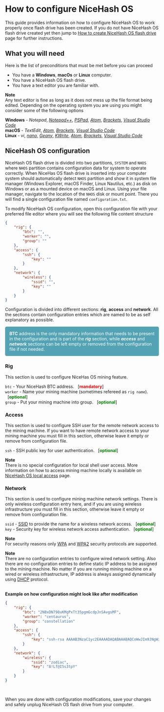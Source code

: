 # How to configure NiceHash OS
This guide provides information on how to configure NiceHash OS to work properly once flash drive has been created. If you do not have NiceHash OS flash drive created yet then jump to [How to create NiceHash OS flash drive](nhos_create_flash_drive.md) page for further instructions.


## What you will need
Here is the list of preconditions that must be met before you can proceed
* You have a **Windows**, **macOs** or **Linux** computer.
* You have a NiceHash OS flash drive.
* You have a text editor you are familiar with.<br/>

**Note**<br/>
Any text editor is fine as long as it does not mess up the file format being edited. Depending on the operating system you are using you might consider some of the following options

**Windows** - *Notepad*, [*Notepad++*](https://notepad-plus-plus.org/), [*PSPad*](http://www.pspad.com/), [*Atom*](https://atom.io/), [*Brackets*](http://brackets.io/), [*Visual Studio Code*](https://code.visualstudio.com/)<br/>
**macOS** - *TextEdit*, [*Atom*](https://atom.io/), [*Brackets*](http://brackets.io/), [*Visual Studio Code*](https://code.visualstudio.com/)<br/>
**Linux** - *vi*, [*nano*](https://www.nano-editor.org/), [*Geany*](https://www.geany.org/), [*KWrite*](https://www.kde.org/applications/utilities/kwrite/), [*Atom*](https://atom.io/), [*Brackets*](http://brackets.io/), [*Visual Studio Code*](https://code.visualstudio.com/)<br/>

## NiceHash OS configuration
NiceHash OS flash drive is divided into two partitions, `SYSTEM` and `NHOS` where `NHOS` partition contains configuration data for system to operate correctly. When NiceHas OS flash drive is inserted into your computer system should automatically detect `NHOS` partition and show it in system file manager (Windows Explorer, macOS Finder, Linux Nautilus, etc.) as disk on Windows or as a mounted device on macOS and Linux. Using your file manager, navigate to the location of the `NHOS` disk or mount point. There you will find a single configuration file named `configuration.txt`. 

To modify NiceHash OS configuration, open this configuration file with your preferred file editor where you will see the following file content structure
```json
{
    "rig": {
        "btc": "",
        "worker": "",
        "group": ""
    },
    "access": {
        "ssh": {
            "key": ""
        }
    },
    "network": {
        "wireless": {
            "ssid": "",
            "key": ""
        }
    }
}
```

Configuration is divided into different sections: **rig**, **access** and **network**. All the sections contain configuration entries which are named to be as self explanatory as possible.

<div style='color:#fff; position:relative; padding:1em 1em; margin:1em auto; background:#53A3B4; moz-border-radius:5px 5px 5px 5px; border-radius:5px 5px 5px 5px;'>
<font style='font-weight:bold;'>BTC</font> address is the only mandatory information that needs to be present in the configuration and is part of the <font style='font-weight:bold; font-style:italic;'>rig</font> section, while <font style='font-weight:bold; font-style:italic;'>access</font> and <font style='font-weight:bold; font-style:italic;'>network</font> sections can be left empty or removed from the configuration file if not needed.
</div>

### Rig
This section is used to configure NiceHas OS mining feature.<br/>

`btc` - Your NiceHash BTC address. &nbsp;&nbsp;[<font style='font-weight:bold; color:red;'>mandatory</font>]<br/>
`worker` - Name your mining machine (sometimes refereed as `rig name`). &nbsp;&nbsp;[<font style='font-weight:bold; color:green;'>optional</font>]<br/>
`group` - Put your mining machine into group. &nbsp;&nbsp;[<font style='font-weight:bold; color:green;'>optional</font>]

### Access
This section is used to configure SSH user for the remote network access to the mining machine. If you want to have remote network access to your mining machine you must fill in this section, otherwise leave it empty or remove from configuration file.<br/>

`ssh` - SSH public key for user authentication. &nbsp;&nbsp;[<font style='font-weight:bold; color:green;'>optional</font>]

**Note**<br/>
There is no special configuration for local shell user access. More information on how to access mining machine locally is available on [NiceHash OS local access](nhos_local_access.md) page.

### Network
This section is used to configure mining machine network settings. There is only wireless configuration entry here, and if you are using wireless infrastructure you must fill in this section, otherwise leave it empty or remove from configuration file.<br/>

`ssid` - [SSID](https://en.wikipedia.org/wiki/Service_set_(802.11_network)#Service_set_identifier_(SSID) "Service Set Identifier") to provide the name for a wireless network access. &nbsp;&nbsp;[<font style='font-weight:bold; color:green;'>optional</font>]<br/>
`key` - Security key for wireless network access authentication. &nbsp;&nbsp;[<font style='font-weight:bold; color:green;'>optional</font>]

**Note**<br/>
For security reasons only [WPA](https://en.wikipedia.org/wiki/Wi-Fi_Protected_Access "Wi-Fi Protected Access") and [WPA2](https://en.wikipedia.org/wiki/Wi-Fi_Protected_Access "Wi-Fi Protected Access 2") security protocols are supported. 

**Note**<br/>
There are no configuration entries to configure wired network setting. Also there are no configuration entries to define static IP address to be assigned to the mining machine. No matter if you are running mining machine on a wired or wireless infrastructure, IP address is always assigned dynamically using [DHCP](https://en.wikipedia.org/wiki/Dynamic_Host_Configuration_Protocol "Dynamic Host Configuration Protocol") protocol.<br/><br/>

**Example on how configuration might look like after modification**
```json
{
    "rig": {
        "btc": "2N8xDN798uKMgPxTt35pgmGcdpJnSAvgsMF",
        "worker": "centaurus",
        "group": "constellation"
    },
    "access": {
        "ssh": {
            "key": "ssh-rsa AAAAB3NzaC1yc2EAAAADAQABAAABAQCoWwJIm9JNgWzPrsMAeYWdM4nAkCET4j1kONsGPE2GeKul/4dTiq8X8aTKVdLLXOTQxBsOjb6J4umgVioTuorthjD0lYM3HDp55BnBgcnXXm7TfKzWKyCcbXvpOZA1pdzLKTo8bSBWjq4P2J0xPO6A6QHQvQs2LDPc5SyDMYrXOKrPLHfNxzxg9mvry49RtQJSzBICnBWDc28pNSCjvKbeHzEA85Quy4ctR7A7cHHeR0G3k/Xozdc8/eUptxhbW2M4t4uUg4Tnh4OQEPJKQ5j4zvkqRxrzMV1Kvxuarxbouwci569ulaOYDUQI0S8BB57d5IP3HRvsG4Ok8HosIxTJ"
        }
    },
    "network": {
        "wireless": {
            "ssid": "zodiac",
            "key": "8!Lf@I5s3tpY"
        }
    }
}
```
<br/>

When you are done with configuration modifications, save your changes and safely unplug NiceHash OS flash drive from your computer.
